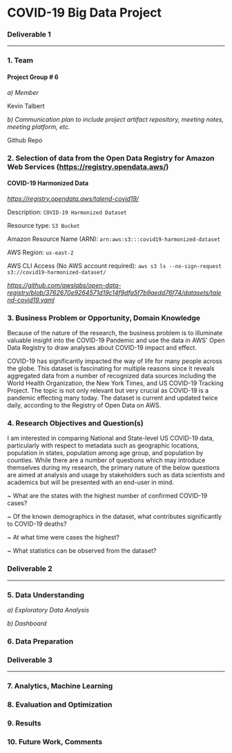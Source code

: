 # COVID-19 Big Data Project

### Deliverable 1
---

### 1. Team

#### Project Group # 6

 *a)  Member*

Kevin Talbert

 *b)  Communication plan to include project artifact repository, meeting notes, meeting platform, etc.*

Github Repo


### 2. Selection of data from the Open Data Registry for Amazon Web Services (https://registry.opendata.aws/)
#### COVID-19 Harmonized Data

*https://registry.opendata.aws/talend-covid19/*

Description: 
```COVID-19 Harmonized Dataset```

Resource type: 
```S3 Bucket```

Amazon Resource Name (ARN): 
```arn:aws:s3:::covid19-harmonized-dataset```

AWS Region: 
```us-east-2```

AWS CLI Access (No AWS account required): 
```aws s3 ls --no-sign-request s3://covid19-harmonized-dataset/```

*https://github.com/awslabs/open-data-registry/blob/3762670e9264571d19c14f9dfa5f7b9aedd76f74/datasets/talend-covid19.yaml*


### 3. Business Problem or Opportunity, Domain Knowledge
Because of the nature of the research, the business problem is to illuminate valuable insight into the COVID-19 Pandemic and use the data in AWS' Open Data Registry to draw analyses about COVID-19 impact and effect.

COVID-19 has significantly impacted the way of life for many people across the globe. This dataset is fascinating for multiple reasons since it reveals aggregated data from a number of recognized data sources including the World Health Organization, the New York Times, and US COVID-19 Tracking Project.
The topic is not only relevant but very crucial as COVID-19 is a pandemic effecting many today. The dataset is current and updated twice daily, according to the Registry of Open Data on AWS.

### 4. Research Objectives and Question(s)
I am interested in comparing National and State-level US COVID-19 data, particularly with respect to metadata such as geographic locations, population in states, population among age group, and population by counties. While there are a number of questions which may introduce themselves during my research, the primary nature of the below questions are aimed at analysis and usage by stakeholders such as data scientists and academics but will be presented with an end-user in mind.

~ What are the states with the highest number of confirmed COVID-19 cases?

~ Of the known demographics in the dataset, what contributes significantly to COVID-19 deaths?

~ At what time were cases the highest?

~ What statistics can be observed from the dataset?


### Deliverable 2
---

### 5. Data Understanding

 *a)   Exploratory Data Analysis*

 *b)   Dashboard*


### 6. Data Preparation



### Deliverable 3
---

### 7. Analytics, Machine Learning


### 8. Evaluation and Optimization


### 9. Results


### 10. Future Work, Comments

